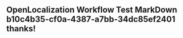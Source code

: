 <properties
ms.topic="hero-topic"
ms.test1="hero-topic"
ms.test2="test"/>


## OpenLocalization Workflow Test MarkDown b10c4b35-cf0a-4387-a7bb-34dc85ef2401 thanks!



<!--HONumber=Jul16_HO3-->


